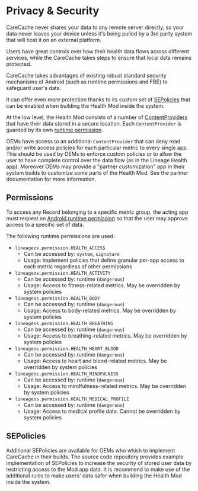 # Privacy & Security

CareCache never shares your data to any remote server directly, so your data
never leaves your device unless it's being pulled by a 3rd party system that will
host it on an external platform.

Users have great controls over how their health data flows across different services,
while the CareCache takes steps to ensure that local data remains protected.

CareCache takes advantages of existing robust standard security mechanisms of
Android (such as runtime permissions and FBE) to safeguard user's data.

It can offer even more protection thanks to its custom set of [SEPolicies](#sepolicies)
that can be enabled when building the Health Mod inside the system.

At the low level, the Health Mod consists of a number of
[ContentProviders](https://developer.android.com/guide/topics/providers/content-providers)
that have their data stored in a secure location. Each `ContentProvider` is guarded by its own
[runtime permission](https://developer.android.com/distribute/best-practices/develop/runtime-permissions).

OEMs have access to an additional `ContentProvider` that can deny read and/or write access policies
for each particular metric to every single app. This should be used by OEMs to enforce custom policies
or to allow the user to have complete control over the data flow (as in the Lineage Health app).
Moreover OEMs may provide a "partner customization" app in their system builds to customize some
parts of the Health Mod. See the partner documentation for more information.

## Permissions

To access any Record belonging to a specific metric group, the acting app must
request an [Android runtime permission](https://developer.android.com/distribute/best-practices/develop/runtime-permissions)
so that the user may approve access to a specific set of data.

The following runtime permissions are used:

- `lineageos.permission.HEALTH_ACCESS`
    - Can be accessed by: `system`, `signature`
    - Usage: Implement policies that define granular per-app access to each metric regardless of other permissions
- `lineageos.permission.HEALTH_ACTIVITY`
    - Can be accessed by: runtime (`dangerous`)
    - Usage: Access to fitness-related metrics. May be overridden by system policies
- `lineageos.permission.HEALTH_BODY`
    - Can be accessed by: runtime (`dangerous`)
    - Usage: Access to body-related metrics. May be overridden by system policies
- `lineageos.permission.HEALTH_BREATHING`
    - Can be accessed by: runtime (`dangerous`)
    - Usage: Access to breathing-related metrics. May be overridden by system policies
- `lineageos.permission.HEALTH_HEART_BLOOD`
    - Can be accessed by: runtime (`dangerous`)
    - Usage: Access to heart and blood-related metrics. May be overridden by system policies
- `lineageos.permission.HEALTH_MINDFULNESS`
    - Can be accessed by: runtime (`dangerous`)
    - Usage: Access to mindfulness-related metrics. May be overridden by system policies
- `lineageos.permission.HEALTH_MEDICAL_PROFILE`
    - Can be accessed by: runtime (`dangerous`)
    - Usage: Access to medical profile data. Cannot be overridden by system policies

## SEPolicies

Additional SEPolicies are available for OEMs who whish to implement CareCache in their
builds. The source code repository provides example implementation of SEPolicies to
increase the security of stored user data by restricting access to the Mod app data.
It is recommend to make use of the additional rules to make users' data safer when building
the Health Mod inside the system.

